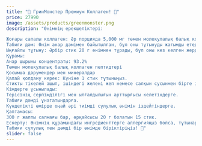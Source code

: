 ```yaml
---
title: "🍒 ГринМонстер Премиум Коллаген! 🍒"
price: 27990
image: /assets/products/greenmonster.png
description: "Өнімнің ерекшеліктері:

Жоғары сапалы коллаген: Әр порцияда 5,000 мг төмен молекулалық балық коллагені бар, бұл терінің серпімділігі мен ылғалдылығын арттыруға көмектеседі
Табиғи дәм: Өнім анар дәмімен байытылған, бұл оны тұтынуды жағымды етеді.
Ыңғайлы тұтыну: Әрбір стик 20 г өнімнен тұрады, бұл оны кез келген жерде және уақытта тұтынуға ыңғайлы етеді.
Құрамы:
Анар шырыны концентраты: 93.2%
Төмен молекулалық балық коллаген пептидтері
Қосымша дәрумендер мен минералдар
Қалай қолдану керек: Күніне 1 стик тұтыныңыз.
Стикты тікелей ашып, ішіндегі желені жеп немесе салқын сусынмен бірге ішіңіз.
Кімдерге ұсынылады:
Терісінің серпімділігі мен ылғалдылығын арттырғысы келетіндерге.
Табиғи дәмді ұнататындарға.
Күнделікті өмірде оңай әрі тиімді сұлулық өнімін іздейтіндерге.
Қаптамасы:
300 г жалпы салмағы бар, әрқайсысы 20 г болатын 15 стик.
Ескерту: Өнімнің құрамындағы ингредиенттерге аллергияңыз болса, тұтынар алдында дәрігермен кеңесіңіз.
Табиғи сұлулық пен дәмді бір өнімде біріктіріңіз! 💖"
slider: false
---
```

